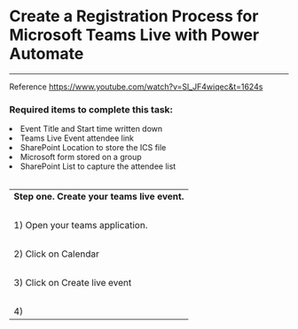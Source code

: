 # Create a Registration Process for Microsoft Teams Live with Power Automate

-----------------------------------------

Reference  https://www.youtube.com/watch?v=Sl_JF4wiqec&t=1624s


### Required items to complete this task:
<li>  Event Title and Start time written down

<li>  Teams Live Event attendee link

<li>  SharePoint Location to store the ICS file

<li>  Microsoft form stored on a group

<li>  SharePoint List to capture the attendee list

<br>
<br>


<table>
  <tr>
      <td><b>Step one. Create your teams live event.</b>
      </td>
  </tr>
  <tr>
      <td>&nbsp;
      </td>
  </tr>
    <tr>
      <td>1) Open your teams application.
      </td>
  </tr>
  <tr>
      <td>&nbsp;
      </td>
  </tr>
      <tr>
      <td>2) Click on Calendar 
      </td>
  </tr>
  <tr>
      <td>&nbsp;
      </td>
  </tr>
    <tr>
      <td>3) Click on Create live event
      </td>
  </tr>
      <tr>
      <td> &nbsp;
      </td>
  </tr>
  <tr>
      <td>4) 
      </td>
  </tr>
</table>